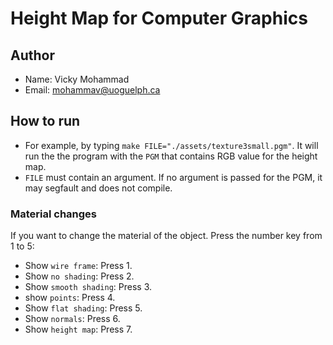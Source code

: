 # Height Map for Computer Graphics

## Author

* Name: Vicky Mohammad
* Email: mohammav@uoguelph.ca

## How to run

* For example, by typing `make FILE="./assets/texture3small.pgm"`.
It will run the the program with the `PGM` that contains RGB
value for the height map.
* `FILE` must contain an argument. If no argument is passed
for the PGM, it may segfault and does not compile.

### Material changes

If you want to change the material of the object. 
Press the number key from 1 to 5:
* Show `wire frame`: Press 1.
* Show `no shading`: Press 2.
* Show `smooth shading`: Press 3.
* show `points`: Press 4.
* Show `flat shading`: Press 5.
* Show `normals`: Press 6.
* Show `height map`: Press 7.



